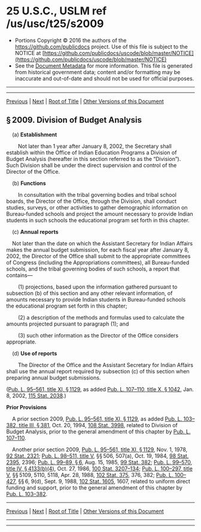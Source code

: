 ---
---

# 25 U.S.C., USLM ref /us/usc/t25/s2009

* Portions Copyright © 2016 the authors of the https://github.com/publicdocs project.
  Use of this file is subject to the NOTICE at [https://github.com/publicdocs/uscode/blob/master/NOTICE](https://github.com/publicdocs/uscode/blob/master/NOTICE)
* See the [Document Metadata](././../../../..//README.md) for more information.
  This file is generated from historical government data; content and/or formatting may be inaccurate and out-of-date and should not be used for official purposes.

----------
----------

[Previous](./../../../..//us/usc/t25/ch22/m__us_usc_t25_s2008.md) | [Next](./../../../..//us/usc/t25/ch22/m__us_usc_t25_s2010.md) | [Root of Title](./../../../../) | [Other Versions of this Document](https://publicdocs.github.io/go/links?ns=uslm&ref=%2Fus%2Fusc%2Ft25%2Fs2009)

## § 2009. Division of Budget Analysis

    (a) __Establishment__ 

        Not later than 1 year after January 8, 2002, the Secretary shall establish within the Office of Indian Education Programs a Division of Budget Analysis (hereafter in this section referred to as the “Division”). Such Division shall be under the direct supervision and control of the Director of the Office.

    (b) __Functions__ 

        In consultation with the tribal governing bodies and tribal school boards, the Director of the Office, through the Division, shall conduct studies, surveys, or other activities to gather demographic information on Bureau-funded schools and project the amount necessary to provide Indian students in such schools the educational program set forth in this chapter.

    (c) __Annual reports__ 

    Not later than the date on which the Assistant Secretary for Indian Affairs makes the annual budget submission, for each fiscal year after January 8, 2002, the Director of the Office shall submit to the appropriate committees of Congress (including the Appropriations committees), all Bureau-funded schools, and the tribal governing bodies of such schools, a report that contains—

        (1) projections, based upon the information gathered pursuant to subsection (b) of this section and any other relevant information, of amounts necessary to provide Indian students in Bureau-funded schools the educational program set forth in this chapter;

        (2) a description of the methods and formulas used to calculate the amounts projected pursuant to paragraph (1); and

        (3) such other information as the Director of the Office considers appropriate.

    (d) __Use of reports__ 

        The Director of the Office and the Assistant Secretary for Indian Affairs shall use the annual report required by subsection (c) of this section when preparing annual budget submissions.

([Pub. L. 95–561, title XI, § 1129][/us/pl/95/561/s1129], as added [Pub. L. 107–110, title X, § 1042][/us/pl/107/110/s1042], Jan. 8, 2002, [115 Stat. 2038][/us/stat/115/2038].)

 __Prior Provisions__ 

    A prior section 2009, [Pub. L. 95–561, title XI, § 1129][/us/pl/95/561/s1129], as added [Pub. L. 103–382, title III, § 381][/us/pl/103/382/s381], Oct. 20, 1994, [108 Stat. 3998][/us/stat/108/3998], related to Division of Budget Analysis, prior to the general amendment of this chapter by [Pub. L. 107–110][/us/pl/107/110].

    Another prior section 2009, [Pub. L. 95–561, title XI, § 1129][/us/pl/95/561/s1129], Nov. 1, 1978, [92 Stat. 2321][/us/stat/92/2321]; [Pub. L. 98–511, title V][/us/pl/98/511], §§ 506, 507(a), Oct. 19, 1984, [98 Stat. 2395][/us/stat/98/2395], 2396; [Pub. L. 99–89, § 6][/us/pl/99/89/s6], Aug. 15, 1985, [99 Stat. 382][/us/stat/99/382]; [Pub. L. 99–570, title IV, § 4133(b)(4)][/us/pl/99/570/s4133/b/4], Oct. 27, 1986, [100 Stat. 3207–134][/us/stat/100/3207-134]; [Pub. L. 100–297, title V][/us/pl/100/297], §§ 5109, 5110, 5118, Apr. 28, 1988, [102 Stat. 375][/us/stat/102/375], 376, 382; [Pub. L. 100–427][/us/pl/100/427], §§ 6, 9(d), Sept. 9, 1988, [102 Stat. 1605][/us/stat/102/1605], 1607, related to uniform direct funding and support, prior to the general amendment of this chapter by [Pub. L. 103–382][/us/pl/103/382].

----------

[Previous](./../../../..//us/usc/t25/ch22/m__us_usc_t25_s2008.md) | [Next](./../../../..//us/usc/t25/ch22/m__us_usc_t25_s2010.md) | [Root of Title](./../../../../) | [Other Versions of this Document](https://publicdocs.github.io/go/links?ns=uslm&ref=%2Fus%2Fusc%2Ft25%2Fs2009)

----------
----------

[/us/pl/95/561/s1129]: https://publicdocs.github.io/go/links?ns=uslm&ref=%2Fus%2Fpl%2F95%2F561%2Fs1129
[/us/pl/107/110/s1042]: https://publicdocs.github.io/go/links?ns=uslm&ref=%2Fus%2Fpl%2F107%2F110%2Fs1042
[/us/stat/115/2038]: https://publicdocs.github.io/go/links?ns=uslm&ref=%2Fus%2Fstat%2F115%2F2038
[/us/pl/95/561/s1129]: https://publicdocs.github.io/go/links?ns=uslm&ref=%2Fus%2Fpl%2F95%2F561%2Fs1129
[/us/pl/103/382/s381]: https://publicdocs.github.io/go/links?ns=uslm&ref=%2Fus%2Fpl%2F103%2F382%2Fs381
[/us/stat/108/3998]: https://publicdocs.github.io/go/links?ns=uslm&ref=%2Fus%2Fstat%2F108%2F3998
[/us/pl/107/110]: https://publicdocs.github.io/go/links?ns=uslm&ref=%2Fus%2Fpl%2F107%2F110
[/us/pl/95/561/s1129]: https://publicdocs.github.io/go/links?ns=uslm&ref=%2Fus%2Fpl%2F95%2F561%2Fs1129
[/us/stat/92/2321]: https://publicdocs.github.io/go/links?ns=uslm&ref=%2Fus%2Fstat%2F92%2F2321
[/us/pl/98/511]: https://publicdocs.github.io/go/links?ns=uslm&ref=%2Fus%2Fpl%2F98%2F511
[/us/stat/98/2395]: https://publicdocs.github.io/go/links?ns=uslm&ref=%2Fus%2Fstat%2F98%2F2395
[/us/pl/99/89/s6]: https://publicdocs.github.io/go/links?ns=uslm&ref=%2Fus%2Fpl%2F99%2F89%2Fs6
[/us/stat/99/382]: https://publicdocs.github.io/go/links?ns=uslm&ref=%2Fus%2Fstat%2F99%2F382
[/us/pl/99/570/s4133/b/4]: https://publicdocs.github.io/go/links?ns=uslm&ref=%2Fus%2Fpl%2F99%2F570%2Fs4133%2Fb%2F4
[/us/stat/100/3207-134]: https://publicdocs.github.io/go/links?ns=uslm&ref=%2Fus%2Fstat%2F100%2F3207-134
[/us/pl/100/297]: https://publicdocs.github.io/go/links?ns=uslm&ref=%2Fus%2Fpl%2F100%2F297
[/us/stat/102/375]: https://publicdocs.github.io/go/links?ns=uslm&ref=%2Fus%2Fstat%2F102%2F375
[/us/pl/100/427]: https://publicdocs.github.io/go/links?ns=uslm&ref=%2Fus%2Fpl%2F100%2F427
[/us/stat/102/1605]: https://publicdocs.github.io/go/links?ns=uslm&ref=%2Fus%2Fstat%2F102%2F1605
[/us/pl/103/382]: https://publicdocs.github.io/go/links?ns=uslm&ref=%2Fus%2Fpl%2F103%2F382


